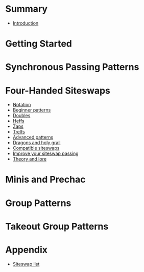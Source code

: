 # Summary

- [Introduction](./introduction.md)

# Getting Started

<!-- - [Learning to Pass / Teaching to Pass](./1-learn-teach.md) -->

# Synchronous Passing Patterns

<!-- - [](./2a-intro-notation.md)
- [](./2b-basic-sync.md)
- [](./2c-jims.md)
- [](./2d-advanced.md)
- [](./2e-tedious.md)
- [](./2f-improve.md) -->


# Four-Handed Siteswaps

- [Notation](./4a-4hsw-notation.md)
- [Beginner patterns](./4b-4hsw-beginner.md)
- [Doubles](./4c-4hsw-doubles.md)
- [Heffs](./4d-4hsw-heffs.md)
- [Zaps](./4e-4hsw-zaps.md)
- [Trelfs](./4f-4hsw-trelfs.md)
- [Advanced patterns](./4g-4hsw-named.md)
- [Dragons and holy grail](./4i-4hsw-holygrail.md)
- [Compatible siteswaps](./4h-4hsw-compatible.md)
- [Improve your siteswap passing](./4k-4hsw-improve.md)
- [Theory and lore](./4l-4hsw-theory.md)


# Minis and Prechac

<!-- - [](./3-minis.md) -->


# Group Patterns

<!-- - [](./5a-intro.md)
- [](./5b-feeds.md)
- [](./5c-static-groups.md)
- [](./5d-moving.md)
- [](./5e-large-patterns.md) -->

# Takeout Group Patterns

<!-- - [](./6a-intro.md)
- [](./6b-notation.md)
- [](./6c-roundabout.md)
- [](./6d-roundabout-variations.md)
- [](./6e-extra-club.md)
- [](./6e-northwall.md)
- [](./6f-aidan-patterns.md)
- [](./6g-ambled-patterns.md)
- [](./6h-zippy-etc.md)
- [](./6i-beyond-basics.md)
- [](./6j-siteswap-takeouts.md) -->

# Appendix

- [Siteswap list](./7-appendix-siteswaplist.md)
